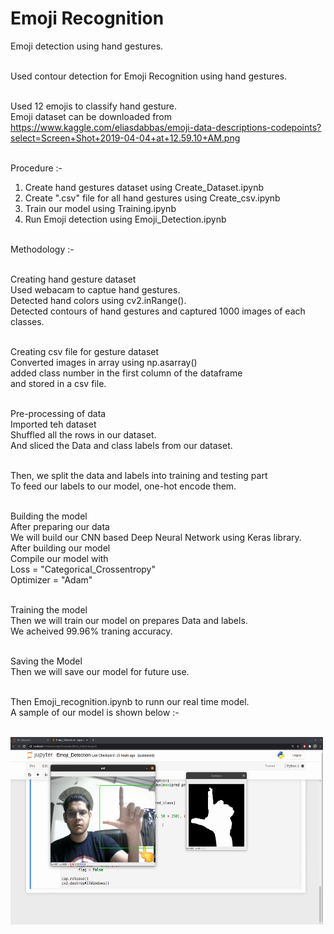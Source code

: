 # Emoji Recognition
Emoji detection using hand gestures.<br /><br />

Used contour detection for Emoji Recognition using hand gestures.<br /><br />

Used 12 emojis to classify hand gesture.<br />
Emoji dataset can be downloaded from https://www.kaggle.com/eliasdabbas/emoji-data-descriptions-codepoints?select=Screen+Shot+2019-04-04+at+12.59.10+AM.png<br /><br />

Procedure :-<br />
1. Create hand gestures dataset using Create_Dataset.ipynb<br />
2. Create ".csv" file for all hand gestures using Create_csv.ipynb<br />
3. Train our model using Training.ipynb<br />
4. Run Emoji detection using Emoji_Detection.ipynb<br /><br />

Methodology :-<br /><br />

Creating hand gesture dataset<br />
Used webacam to captue hand gestures.<br />
Detected hand colors using cv2.inRange().<br />
Detected contours of hand gestures and captured 1000 images of each classes.<br /><br />

Creating csv file for gesture dataset<br />
Converted images in array using np.asarray()<br />
added class number in the first column of the dataframe<br />
and stored in a csv file.<br /><br />

Pre-processing of data<br />
Imported teh dataset<br />
Shuffled all the rows in our dataset.<br />
And sliced the Data and class labels from our dataset.<br /><br />

Then, we split the data and labels into training and testing part<br />
To feed our labels to our model, one-hot encode them.<br /><br />

Building the model<br />
After preparing our data<br />
We will build our CNN based Deep Neural Network using Keras library.<br />
After building our model<br />
Compile our model with<br />
Loss = "Categorical_Crossentropy"<br />
Optimizer = "Adam"<br /><br />

Training the model<br />
Then we will train our model on prepares Data and labels.<br />
We acheived 99.96% traning accuracy.<br /><br />

Saving the Model<br />
Then we will save our model for future use.<br /><br />

Then Emoji_recognition.ipynb to runn our real time model.<br />
A sample of our model is shown below :-<br /><br />

<img src="https://github.com/gearhead0909/Emoji-Recognition/blob/master/Emoji%20Recognition%20screenshot.png" alt="alt text" width="500" height="300">
